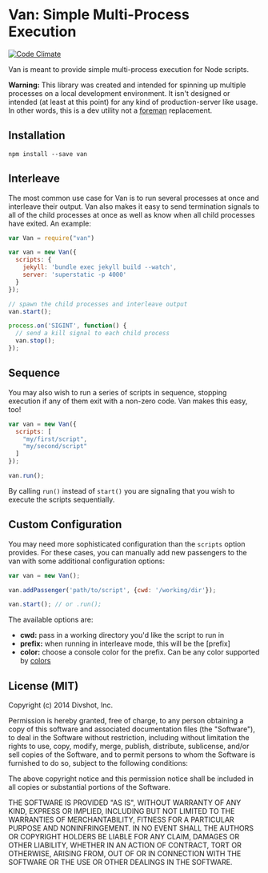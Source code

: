 # Van: Simple Multi-Process Execution

[![Code Climate](https://codeclimate.com/github/divshot/van.png)](https://codeclimate.com/github/divshot/van)

Van is meant to provide simple multi-process execution for Node scripts.

**Warning:** This library was created and intended for spinning up multiple
processes on a local development environment. It isn't designed or intended
(at least at this point) for any kind of production-server like usage. In
other words, this is a dev utility not a [foreman](https://github.com/ddollar/foreman)
replacement.

## Installation

    npm install --save van

## Interleave

The most common use case for Van is to run several processes at once and
interleave their output. Van also makes it easy to send termination signals
to all of the child processes at once as well as know when all child processes
have exited. An example:

```js
var Van = require("van")

var van = new Van({
  scripts: {
    jekyll: 'bundle exec jekyll build --watch', 
    server: 'superstatic -p 4000'
  }
});

// spawn the child processes and interleave output
van.start();

process.on('SIGINT', function() {
  // send a kill signal to each child process
  van.stop();
});
```

## Sequence

You may also wish to run a series of scripts in sequence, stopping execution
if any of them exit with a non-zero code. Van makes this easy, too!

```js
var van = new Van({
  scripts: [
    "my/first/script",
    "my/second/script"
  ]
});

van.run();
```

By calling `run()` instead of `start()` you are signaling that you wish to execute
the scripts sequentially.

## Custom Configuration

You may need more sophisticated configuration than the `scripts` option provides.
For these cases, you can manually add new passengers to the van with some additional
configuration options:

```js
var van = new Van();

van.addPassenger('path/to/script', {cwd: '/working/dir'});

van.start(); // or .run();
```

The available options are:

* **cwd:** pass in a working directory you'd like the script to run in
* **prefix:** when running in interleave mode, this will be the [prefix]
* **color:** choose a console color for the prefix. Can be any color supported by [colors](https://github.com/Marak/colors.js)

## License (MIT)

Copyright (c) 2014 Divshot, Inc.

Permission is hereby granted, free of charge, to any person obtaining a copy
of this software and associated documentation files (the "Software"), to deal
in the Software without restriction, including without limitation the rights
to use, copy, modify, merge, publish, distribute, sublicense, and/or sell
copies of the Software, and to permit persons to whom the Software is
furnished to do so, subject to the following conditions:

The above copyright notice and this permission notice shall be included in
all copies or substantial portions of the Software.

THE SOFTWARE IS PROVIDED "AS IS", WITHOUT WARRANTY OF ANY KIND, EXPRESS OR
IMPLIED, INCLUDING BUT NOT LIMITED TO THE WARRANTIES OF MERCHANTABILITY,
FITNESS FOR A PARTICULAR PURPOSE AND NONINFRINGEMENT. IN NO EVENT SHALL THE
AUTHORS OR COPYRIGHT HOLDERS BE LIABLE FOR ANY CLAIM, DAMAGES OR OTHER
LIABILITY, WHETHER IN AN ACTION OF CONTRACT, TORT OR OTHERWISE, ARISING FROM,
OUT OF OR IN CONNECTION WITH THE SOFTWARE OR THE USE OR OTHER DEALINGS IN
THE SOFTWARE.
